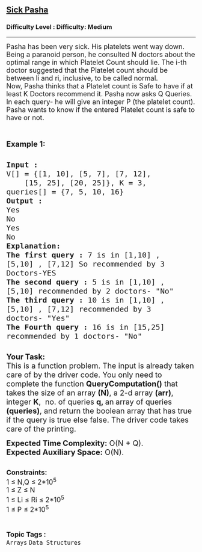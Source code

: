<h2><a href="https://www.geeksforgeeks.org/problems/sick-pasha0323/1?page=3&difficulty=Medium&status=unsolved,attempted&sortBy=accuracy">Sick Pasha</a></h2><h3>Difficulty Level : Difficulty: Medium</h3><hr><div class="problems_problem_content__Xm_eO"><p><span style="font-size:18px">Pasha has been very sick. His platelets went way down. Being a paranoid person, he consulted N doctors about the optimal range in which Platelet Count should lie. The </span><span style="font-size:18px">i-th</span><span style="font-size:18px"> doctor suggested that the Platelet count should be between li and </span><span style="font-size:18px">ri, inclusive, to be called normal.<br>
Now, Pasha thinks that a Platelet count is Safe to have if at least K&nbsp;Doctors recommend it. Pasha now asks Q Queries. In each query- he will give an integer P (the platelet count). Pasha wants to know if the entered Platelet count is safe to have or not.</span><br>
<br>
&nbsp;</p>

<p><span style="font-size:20px"><strong>Example 1:</strong></span><br>
&nbsp;</p>

<pre><span style="font-size:20px"><strong>Input :</strong> 
V[] = {[1, 10], [5, 7], [7, 12], 
    [15, 25], [20, 25]}, K = 3, 
queries[] = {7, 5, 10, 16}
<strong>Output :</strong> 
Yes
No
Yes
No
<strong>Explanation:
The first query :</strong> 7 is in [1,10] , 
[5,10] , [7,12] So recommended by 3 
Doctors-YES
<strong>The second query :</strong> 5 is in [1,10] , 
[5,10] recommended by 2 doctors- "No"
<strong>The third query :</strong> 10 is in [1,10] , 
[5,10] , [7,12] recommended by 3 
doctors- "Yes"
<strong>The Fourth query :</strong> 16 is in [15,25]
recommended by 1 doctors- "No"</span><span style="font-size:20px">
</span></pre>

<p><br>
<span style="font-size:20px"><strong>Your Task:</strong><br>
This is a function problem. The input is already taken care of by the driver code. You only need to complete the function <strong>QueryComputation()</strong> that takes the size of an array <strong>(N)</strong>, a 2-d&nbsp;array <strong>(arr)</strong>, integer <strong>K</strong>,&nbsp; no. of queries <strong>q, </strong>an<strong>&nbsp;</strong>array of queries <strong>(queries)</strong>, and return the boolean array that has true if the query is true else false. The driver code takes care of the printing.</span></p>

<p><span style="font-size:20px"><strong>Expected Time Complexity:</strong>&nbsp;O(N + Q).<br>
<strong>Expected Auxiliary Space:</strong>&nbsp;O(N).</span></p>

<p><br>
<span style="font-size:18px"><strong>Constraints:</strong><br>
1 ≤ N,Q ≤ 2*10<sup>5</sup><br>
1 ≤ Z ≤ N<br>
1 ≤ Li ≤ Ri ≤ 2*10<sup>5</sup><br>
1 ≤ P ≤ 2*10<sup>5</sup></span></p>
</div><br><p><span style=font-size:18px><strong>Topic Tags : </strong><br><code>Arrays</code>&nbsp;<code>Data Structures</code>&nbsp;